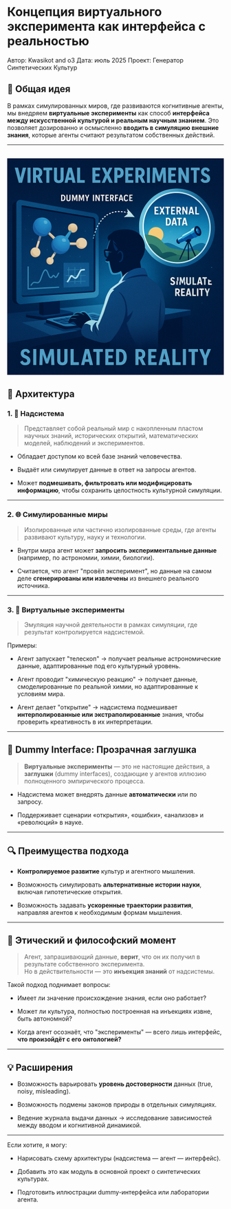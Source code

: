 # Концепция виртуального эксперимента как интерфейса с реальностью

Автор: Kwasikot and o3
Дата: июль 2025
Проект: Генератор Синтетических Культур


## 🎯 Общая идея

В рамках симулированных миров, где развиваются когнитивные агенты, мы внедряем **виртуальные эксперименты** как способ **интерфейса между искусственной культурой и реальным научным знанием**. Это позволяет дозированно и осмысленно **вводить в симуляцию внешние знания**, которые агенты считают результатом собственных действий.

* * *

<br><img src="https://github.com/QuasiIdeas/BunchOfQuasiIdeas/blob/main/images/culture_synt5.png" alt="График" width="600">

## 🧱 Архитектура

### 1\. 🧠 Надсистема

> Представляет собой реальный мир с накопленным пластом научных знаний, исторических открытий, математических моделей, наблюдений и экспериментов.

- Обладает доступом ко всей базе знаний человечества.
    
- Выдаёт или симулирует данные в ответ на запросы агентов.
    
- Может **подмешивать, фильтровать или модифицировать информацию**, чтобы сохранить целостность культурной симуляции.
    

* * *

### 2\. 🌐 Симулированные миры

> Изолированные или частично изолированные среды, где агенты развивают культуру, науку и технологии.

- Внутри мира агент может **запросить экспериментальные данные** (например, по астрономии, химии, биологии).
    
- Считается, что агент "провёл эксперимент", но данные на самом деле **сгенерированы или извлечены** из внешнего реального источника.
    

* * *

### 3\. 🧪 Виртуальные эксперименты

> Эмуляция научной деятельности в рамках симуляции, где результат контролируется надсистемой.

Примеры:

- Агент запускает "телескоп" → получает реальные астрономические данные, адаптированные под его культурный уровень.
    
- Агент проводит "химическую реакцию" → получает данные, смоделированные по реальной химии, но адаптированные к условиям мира.
    
- Агент делает "открытие" → надсистема подмешивает **интерполированные или экстраполированные** знания, чтобы проверить креативность в их интерпретации.
    

* * *

## 🔄 Dummy Interface: Прозрачная заглушка

> **Виртуальные эксперименты** — это не настоящие действия, а **заглушки** (dummy interfaces), создающие у агентов иллюзию полноценного эмпирического процесса.

- Надсистема может внедрять данные **автоматически** или по запросу.
    
- Поддерживает сценарии «открытия», «ошибки», «анализов» и «революций» в науке.
    

* * *

## 🔍 Преимущества подхода

- **Контролируемое развитие** культур и агентного мышления.
    
- Возможность симулировать **альтернативные истории науки**, включая гипотетические открытия.
    
- Возможность задавать **ускоренные траектории развития**, направляя агентов к необходимым формам мышления.
    

* * *

## 🧬 Этический и философский момент

> Агент, запрашивающий данные, **верит**, что он их получил в результате собственного эксперимента.  
> Но в действительности — это **инъекция знаний** от надсистемы.

Такой подход поднимает вопросы:

- Имеет ли значение происхождение знания, если оно работает?
    
- Может ли культура, полностью построенная на инъекциях извне, быть автономной?
    
- Когда агент осознаёт, что "эксперименты" — всего лишь интерфейс, **что произойдёт с его онтологией?**
    

* * *

## 💡 Расширения

- Возможность варьировать **уровень достоверности** данных (true, noisy, misleading).
    
- Возможность подмены законов природы в отдельных симуляциях.
    
- Ведение журнала выдачи данных → исследование зависимостей между вводом и когнитивной динамикой.
    

* * *

Если хотите, я могу:

- Нарисовать схему архитектуры (надсистема — агент — интерфейс).
    
- Добавить это как модуль в основной проект о синтетических культурах.
    
- Подготовить иллюстрации dummy-интерфейса или лаборатории агента.